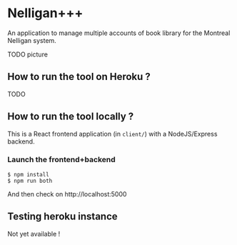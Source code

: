 # Nelligan+++

An application to manage multiple accounts of book library for the Montreal Nelligan system.

TODO picture

## How to run the tool on Heroku ?

TODO

## How to run the tool locally ?

This is a React frontend application (in ``client/``) with a NodeJS/Express backend.


### Launch the frontend+backend
```
$ npm install
$ npm run both
```

And then check on http://localhost:5000

## Testing heroku instance

Not yet available !
